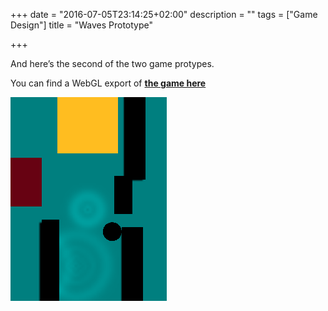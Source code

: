 +++
date = "2016-07-05T23:14:25+02:00"
description = ""
tags = ["Game Design"]
title = "Waves Prototype"

+++

And here’s the second of the two game protypes.

You can find a WebGL export of [**the game here**](http://m0ru.github.io/waves/)

<img src="/media/feather_and_waves/waves_prototype.png" class="figure">
<!--more-->

